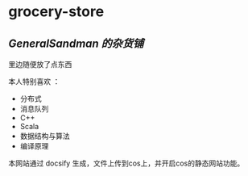 # grocery-store


## *GeneralSandman 的杂货铺*

里边随便放了点东西

本人特别喜欢 ：
- 分布式
- 消息队列
- C++ 
- Scala
- 数据结构与算法 
- 编译原理

本网站通过 docsify 生成，文件上传到cos上，并开启cos的静态网站功能。

